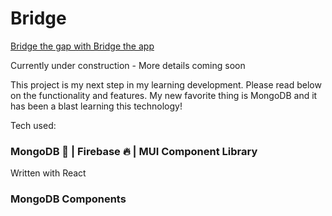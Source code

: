 # Bridge

[Bridge the gap with Bridge the app](https://bridgetheapp.us/login)

Currently under construction - More details coming soon

This project is my next step in my learning development. Please read below on the functionality and features. My new favorite thing is MongoDB and it has been a blast learning this technology!

Tech used:
### MongoDB 🍃 | Firebase 🔥 | MUI Component Library  
Written with React

### MongoDB Components
